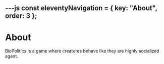 ---js
const eleventyNavigation = {
	key: "About",
	order: 3
};
---
# About

BioPolitics is a game where creatures behave like they are highly socialized agent.
